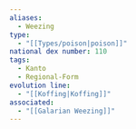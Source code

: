 ```yaml
---
aliases:
  - Weezing
type:
  - "[[Types/poison|poison]]"
national dex number: 110
tags:
  - Kanto
  - Regional-Form
evolution line:
  - "[[Koffing|Koffing]]"
associated:
  - "[[Galarian Weezing]]"
---
```

